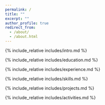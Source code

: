 ```yaml
---
permalink: /
title: ""
excerpt: ""
author_profile: true
redirect_from: 
  - /about/
  - /about.html
---
```


<span class='anchor' id='about-me'></span>
{% include_relative includes/intro.md %}

{% include_relative includes/education.md %}

{% include_relative includes/experience.md %}

{% include_relative includes/skills.md %}

{% include_relative includes/projects.md %}

{% include_relative includes/activities.md %}

